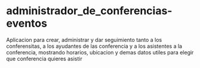 # administrador_de_conferencias-eventos
Aplicacion para crear, administrar y dar seguimiento tanto a los conferensitas, a los ayudantes de las conferencia y a los asistentes a la conferencia, mostrando horarios, ubicacion y demas datos utiles para elegir que conferencia quieres asistir
